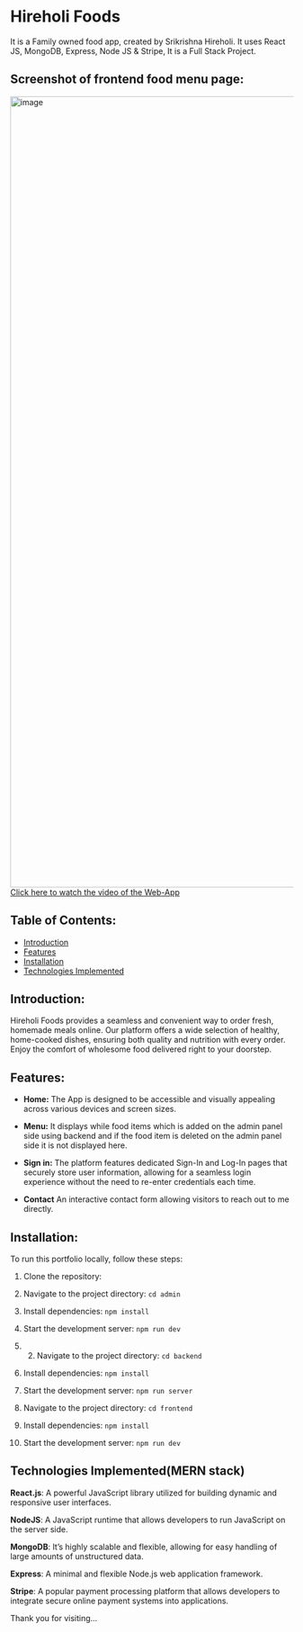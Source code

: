 # Hireholi Foods
It is a Family owned food app, created by Srikrishna Hireholi. It uses React JS, MongoDB, Express, Node JS &amp; Stripe, It is a Full Stack Project.

## Screenshot of frontend food menu page:
<img width="1407" alt="image" 
 src="https://utfs.io/f/mJvRnIkXEid5E4kCZnNDzjVSECFvRg0empHMdq1bZkXQ2Air">
[Click here to watch the video of the Web-App](https://utfs.io/f/mJvRnIkXEid5wVxNUe4pAomQBrFi0vc4ufM8NyzqhETIGSlR) 

## Table of Contents:

- [Introduction](#introduction)
- [Features](#features)
- [Installation](#installation)
- [Technologies Implemented](#technologies-implemented)


## Introduction:
Hireholi Foods provides a seamless and convenient way to order fresh, homemade meals online. Our platform offers a wide selection of healthy, home-cooked dishes, ensuring both quality and nutrition with every order. Enjoy the comfort of wholesome food delivered right to your doorstep.

## Features:

- **Home:** The App is designed to be accessible and visually appealing across various devices and screen sizes.

- **Menu:** It displays while food items which is added on the admin panel side using backend and if the food item is deleted on the admin panel side it is not displayed here.

- **Sign in:** The platform features dedicated Sign-In and Log-In pages that securely store user information, allowing for a seamless login experience without the need to re-enter credentials each time.

- **Contact** An interactive contact form allowing visitors to reach out to me directly.

## Installation:

To run this portfolio locally, follow these steps:

1. Clone the repository:

2. Navigate to the project directory: `cd admin`

3. Install dependencies: `npm install`

4. Start the development server: `npm run dev`

5. 2. Navigate to the project directory: `cd backend`

6. Install dependencies: `npm install`

7. Start the development server: `npm run server`
   
8. Navigate to the project directory: `cd frontend`

9. Install dependencies: `npm install`

10. Start the development server: `npm run dev`



## Technologies Implemented(MERN stack)
**React.js**: A powerful JavaScript library utilized for building dynamic and responsive user interfaces.

**NodeJS**: A JavaScript runtime that allows developers to run JavaScript on the server side.    

**MongoDB**: It’s highly scalable and flexible, allowing for easy handling of large amounts of unstructured data.

**Express**: A minimal and flexible Node.js web application framework.

**Stripe**: A popular payment processing platform that allows developers to integrate secure online payment systems into applications.

Thank you for visiting...



